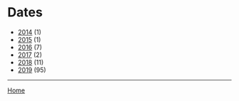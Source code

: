 # Dates

  * [2014](./2014/) (1)
  * [2015](./2015/) (1)
  * [2016](./2016/) (7)
  * [2017](./2017/) (2)
  * [2018](./2018/) (11)
  * [2019](./2019/) (95)

----

[Home](../)
